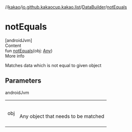 //[kakao](../../../index.md)/[io.github.kakaocup.kakao.list](../index.md)/[DataBuilder](index.md)/[notEquals](not-equals.md)



# notEquals  
[androidJvm]  
Content  
fun [notEquals](not-equals.md)(obj: [Any](https://kotlinlang.org/api/latest/jvm/stdlib/kotlin/-any/index.html))  
More info  


Matches data which is not equal to given object



## Parameters  
  
androidJvm  
  
| | |
|---|---|
| <a name="io.github.kakaocup.kakao.list/DataBuilder/notEquals/#kotlin.Any/PointingToDeclaration/"></a>obj| <a name="io.github.kakaocup.kakao.list/DataBuilder/notEquals/#kotlin.Any/PointingToDeclaration/"></a><br><br>Any object that needs to be matched<br><br>|
  
  



